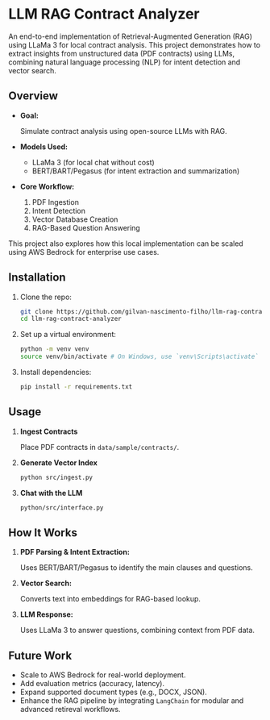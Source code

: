 # LLM RAG Contract Analyzer
An end-to-end implementation of Retrieval-Augmented Generation (RAG) using LLaMa 3 for local contract analysis. This project demonstrates how to extract insights from unstructured data (PDF contracts) using LLMs, combining natural language processing (NLP) for intent detection and vector search.

## Overview
- **Goal:** 

    Simulate contract analysis using open-source LLMs with RAG.
- **Models Used:**
    - LLaMa 3 (for local chat without cost)
    - BERT/BART/Pegasus (for intent extraction and summarization)
- **Core Workflow:**
    1. PDF Ingestion
    2. Intent Detection
    3. Vector Database Creation
    4. RAG-Based Question Answering

This project also explores how this local implementation can be scaled using AWS Bedrock for enterprise use cases.

## Installation
1. Clone the repo:
    ```bash
    git clone https://github.com/gilvan-nascimento-filho/llm-rag-contract-analyzer.git
    cd llm-rag-contract-analyzer
    ```

2. Set up a virtual environment:
    ```bash
    python -m venv venv
    source venv/bin/activate # On Windows, use `venv\Scripts\activate`
    ```
    
3. Install dependencies:
    ```bash
    pip install -r requirements.txt
    ```
## Usage
1. **Ingest Contracts**
    
    Place PDF contracts in `data/sample/contracts/`.

2. **Generate Vector Index**
    ```bash
    python src/ingest.py
    ```

3. **Chat with the LLM**
    ```bash
    python/src/interface.py
    ````

## How It Works
1. **PDF Parsing & Intent Extraction:**

    Uses BERT/BART/Pegasus to identify the main clauses and questions.

2. **Vector Search:**

    Converts text into embeddings for RAG-based lookup.

3. **LLM Response:**

    Uses LLaMa 3 to answer questions, combining context from PDF data.

## Future Work
- Scale to AWS Bedrock for real-world deployment.
- Add evaluation metrics (accuracy, latency).
- Expand supported document types (e.g., DOCX, JSON).
- Enhance the RAG pipeline by integrating `LangChain` for modular and advanced retireval workflows.           